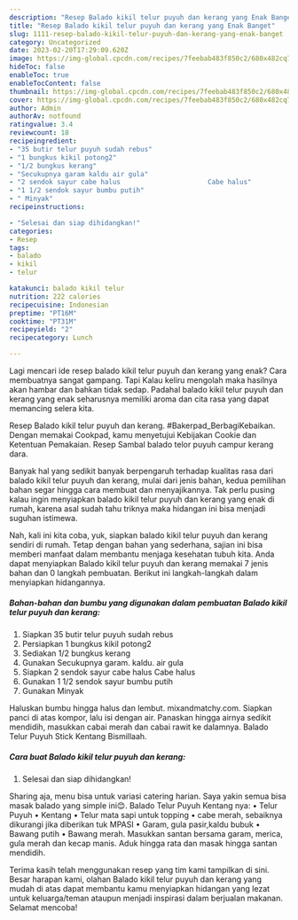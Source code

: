 ```yaml
---
description: "Resep Balado kikil telur puyuh dan kerang yang Enak Banget"
title: "Resep Balado kikil telur puyuh dan kerang yang Enak Banget"
slug: 1111-resep-balado-kikil-telur-puyuh-dan-kerang-yang-enak-banget
category: Uncategorized
date: 2023-02-20T17:29:09.620Z
image: https://img-global.cpcdn.com/recipes/7feebab483f850c2/680x482cq70/balado-kikil-telur-puyuh-dan-kerang-foto-resep-utama.jpg
hideToc: false
enableToc: true
enableTocContent: false
thumbnail: https://img-global.cpcdn.com/recipes/7feebab483f850c2/680x482cq70/balado-kikil-telur-puyuh-dan-kerang-foto-resep-utama.jpg
cover: https://img-global.cpcdn.com/recipes/7feebab483f850c2/680x482cq70/balado-kikil-telur-puyuh-dan-kerang-foto-resep-utama.jpg
author: Admin
authorAv: notfound
ratingvalue: 3.4
reviewcount: 18
recipeingredient:
- "35 butir telur puyuh sudah rebus"
- "1 bungkus kikil potong2"
- "1/2 bungkus kerang"
- "Secukupnya garam kaldu air gula"
- "2 sendok sayur cabe halus                      Cabe halus"
- "1 1/2 sendok sayur bumbu putih"
- " Minyak"
recipeinstructions:

- "Selesai dan siap dihidangkan!"
categories:
- Resep
tags:
- balado
- kikil
- telur

katakunci: balado kikil telur 
nutrition: 222 calories
recipecuisine: Indonesian
preptime: "PT16M"
cooktime: "PT31M"
recipeyield: "2"
recipecategory: Lunch

---
```



Lagi mencari ide resep balado kikil telur puyuh dan kerang yang enak? Cara membuatnya sangat gampang. Tapi Kalau keliru mengolah maka hasilnya akan hambar dan bahkan tidak sedap. Padahal balado kikil telur puyuh dan kerang yang enak seharusnya memiliki aroma dan cita rasa yang dapat memancing selera kita.


Resep Balado kikil telur puyuh dan kerang. #Bakerpad_BerbagiKebaikan. Dengan memakai Cookpad, kamu menyetujui Kebijakan Cookie dan Ketentuan Pemakaian. Resep Sambal balado telor puyuh campur kerang dara.

Banyak hal yang sedikit banyak berpengaruh terhadap kualitas rasa dari balado kikil telur puyuh dan kerang, mulai dari jenis bahan, kedua pemilihan bahan segar hingga cara membuat dan menyajikannya. Tak perlu pusing kalau ingin menyiapkan balado kikil telur puyuh dan kerang yang enak di rumah, karena asal sudah tahu triknya maka hidangan ini bisa menjadi suguhan istimewa.


Nah, kali ini kita coba, yuk, siapkan balado kikil telur puyuh dan kerang sendiri di rumah. Tetap dengan bahan yang sederhana, sajian ini bisa memberi manfaat dalam membantu menjaga kesehatan tubuh kita. Anda dapat menyiapkan Balado kikil telur puyuh dan kerang memakai 7 jenis bahan dan 0 langkah pembuatan. Berikut ini langkah-langkah dalam menyiapkan hidangannya.

<!--inarticleads1-->

##### Bahan-bahan dan bumbu yang digunakan dalam pembuatan Balado kikil telur puyuh dan kerang:

1. Siapkan 35 butir telur puyuh sudah rebus
1. Persiapkan 1 bungkus kikil potong2
1. Sediakan 1/2 bungkus kerang
1. Gunakan Secukupnya garam. kaldu. air gula
1. Siapkan 2 sendok sayur cabe halus                      Cabe halus
1. Gunakan 1 1/2 sendok sayur bumbu putih
1. Gunakan  Minyak


Haluskan bumbu hingga halus dan lembut. mixandmatchy.com. Siapkan panci di atas kompor, lalu isi dengan air. Panaskan hingga airnya sedikit mendidih, masukkan cabai merah dan cabai rawit ke dalamnya. Balado Telur Puyuh Stick Kentang Bismillaah. 

<!--inarticleads2-->

##### Cara buat Balado kikil telur puyuh dan kerang:


1. Selesai dan siap dihidangkan!

Sharing aja, menu bisa untuk variasi catering harian. Saya yakin semua bisa masak balado yang simple ini😊. Balado Telur Puyuh Kentang nya: • Telur Puyuh • Kentang • Telur mata sapi untuk topping • cabe merah, sebaiknya dikurangi jika diberikan tuk MPASI • Garam, gula pasir,kaldu bubuk • Bawang putih • Bawang merah. Masukkan santan bersama garam, merica, gula merah dan kecap manis. Aduk hingga rata dan masak hingga santan mendidih. 

Terima kasih telah menggunakan resep yang tim kami tampilkan di sini. Besar harapan kami, olahan Balado kikil telur puyuh dan kerang yang mudah di atas dapat membantu kamu menyiapkan hidangan yang lezat untuk keluarga/teman ataupun menjadi inspirasi dalam berjualan makanan. Selamat mencoba!
